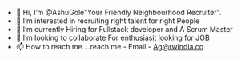 - 👋 Hi, I’m @AshuGole"Your Friendly Neighbourhood Recruiter".
- 👀 I’m interested in recruiting right talent for right People
- 🌱 I’m currently Hiring for Fullstack developer and A Scrum Master
- 💞️ I’m looking to collaborate For enthusiasit looking for JOB
- 📫 How to reach me ...reach me - Email - Ag@rwindia.co

<!---
AshuGole/AshuGole is a ✨ special ✨ repository because its `README.md` (this file) appears on your GitHub profile.
You can click the Preview link to take a look at your changes.
--->
